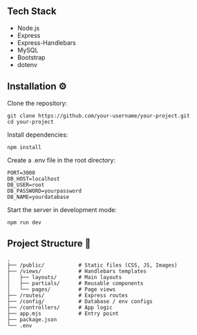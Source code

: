 ## Tech Stack

- Node.js
- Express
- Express-Handlebars
- MySQL
- Bootstrap
- dotenv

## Installation ⚙️

Clone the repository:

```
git clone https://github.com/your-username/your-project.git
cd your-project
```

Install dependencies:

```
npm install
```

Create a .env file in the root directory:
```
PORT=3000
DB_HOST=localhost
DB_USER=root
DB_PASSWORD=yourpassword
DB_NAME=yourdatabase
```

Start the server in development mode:
```
npm run dev
```

## Project Structure 📁

```
.
├── /public/           # Static files (CSS, JS, Images)
├── /views/            # Handlebars templates
│   ├── layouts/       # Main layouts
│   ├── partials/      # Reusable components
│   └── pages/         # Page views
├── /routes/           # Express routes
├── /config/           # Database / env configs
├── /controllers/      # App logic
├── app.mjs            # Entry point
├── package.json
└── .env
```
